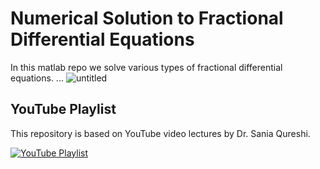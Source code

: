 # Numerical Solution to Fractional Differential Equations


In this matlab repo we solve various types of fractional differential equations.
...
![untitled](https://github.com/Khurramcoder/Numerical-Solution-to-Fractional-Differential_Equations/assets/130307329/31a30f9b-8fe5-486b-b717-2d0d9cd37fa2)




## YouTube Playlist
This repository is based on YouTube video lectures by Dr. Sania Qureshi.

[![YouTube Playlist](https://img.youtube.com/vi/tk-jNetNnPc/0.jpg)](https://www.youtube.com/playlist?list=PL4z8Gd_IFNYYK49qQ4DMM6RDCy00lL_yx)
